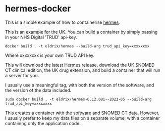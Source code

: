 # hermes-docker

This is a simple example of how to containerise [hermes](https://github.com/wardle/hermes).

This is an example for the UK. You can build a container by simply passing in your
NHS Digital 'TRUD' api-key.

```shell
docker build . -t eldrix/hermes --build-arg trud_api_key=xxxxxxxx
```

Where xxxxxxxx is your own TRUD API key.

This will download the latest Hermes release, download the UK
SNOMED CT clinical edition, the UK drug extension, and build a container 
that will run a server for you.

I usually use a meaningful tag, with both the version of the software, and the
version of the data included.

```shell
sudo docker build . -t eldrix/hermes-0.12.681--2022-05 --build-arg trud_api_key=xxxxxxxx
```

This creates a container with the software and SNOMED CT data. However, I usually 
prefer to keep my data files on a separate volume, with a container containing only the application code.